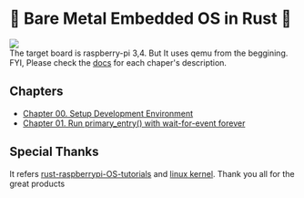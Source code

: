 # 🦀 Bare Metal Embedded OS in Rust 🦀  
![](https://img.shields.io/badge/License-MIT%20OR%20Apache--2.0-blue)  
The target board is raspberry-pi 3,4. But It uses qemu from the beggining.  
FYI, Please check the [docs](https://github.com/nook1208/nook_os/tree/master/docs) for each chaper's description.

## Chapters
- [Chapter 00. Setup Development Environment](https://github.com/nook1208/nook_os/blob/master/docs/chap00_setup_dev_environment.md)
- [Chapter 01. Run primary_entry() with wait-for-event forever](https://github.com/nook1208/nook_os/blob/master/docs/chap01_run_primary_entry_with_wait_for_event_forever.md)



## Special Thanks
It refers [rust-raspberrypi-OS-tutorials](https://github.com/rust-embedded/rust-raspberrypi-OS-tutorials) and [linux kernel](https://github.com/torvalds/linux).
Thank you all for the great products
